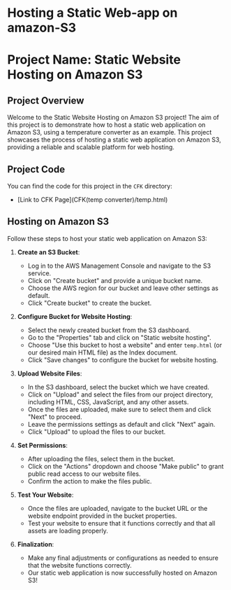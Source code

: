 # Hosting a Static Web-app on amazon-S3


# Project Name: Static Website Hosting on Amazon S3

## Project Overview
Welcome to the Static Website Hosting on Amazon S3 project! The aim of this project is to demonstrate how to host a static web application on Amazon S3, using a temperature converter as an example. This project showcases the process of hosting a static web application on Amazon S3, providing a reliable and scalable platform for web hosting.

## Project Code
You can find the code for this project in the `CFK` directory:
- [Link to CFK Page](CFK(temp converter)/temp.html)

## Hosting on Amazon S3
Follow these steps to host your static web application on Amazon S3:

1. **Create an S3 Bucket**: 
   - Log in to the AWS Management Console and navigate to the S3 service.
   - Click on "Create bucket" and provide a unique bucket name.
   - Choose the AWS region for our bucket and leave other settings as default.
   - Click "Create bucket" to create the bucket.

2. **Configure Bucket for Website Hosting**:
   - Select the newly created bucket from the S3 dashboard.
   - Go to the "Properties" tab and click on "Static website hosting".
   - Choose "Use this bucket to host a website" and enter `temp.html` (or our desired main HTML file) as the Index document.
   - Click "Save changes" to configure the bucket for website hosting.

3. **Upload Website Files**:
   - In the S3 dashboard, select the bucket which we have created.
   - Click on "Upload" and select the files from our project directory, including HTML, CSS, JavaScript, and any other assets.
   - Once the files are uploaded, make sure to select them and click "Next" to proceed.
   - Leave the permissions settings as default and click "Next" again.
   - Click "Upload" to upload the files to our bucket.

4. **Set Permissions**:
   - After uploading the files, select them in the bucket.
   - Click on the "Actions" dropdown and choose "Make public" to grant public read access to our website files.
   - Confirm the action to make the files public.

5. **Test Your Website**:
   - Once the files are uploaded, navigate to the bucket URL or the website endpoint provided in the bucket properties.
   - Test your website to ensure that it functions correctly and that all assets are loading properly.

6. **Finalization**:
   - Make any final adjustments or configurations as needed to ensure that the website functions correctly.
   - Our static web application is now successfully hosted on Amazon S3!

